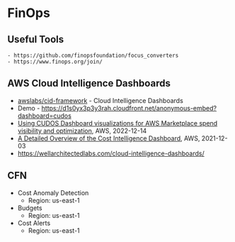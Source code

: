 # FinOps

## Useful Tools
    - https://github.com/finopsfoundation/focus_converters
    - https://www.finops.org/join/

## AWS Cloud Intelligence Dashboards
- [awslabs/cid-framework](https://github.com/awslabs/cid-framework) - Cloud Intelligence Dashboards
- Demo - https://d1s0yx3p3y3rah.cloudfront.net/anonymous-embed?dashboard=cudos
- [Using CUDOS Dashboard visualizations for AWS Marketplace spend visibility and optimization](https://aws.amazon.com/blogs/awsmarketplace/using-cudos-dashboard-visualizations-aws-marketplace-spend-visibility-optimization/), AWS, 2022-12-14
- [A Detailed Overview of the Cost Intelligence Dashboard](https://aws.amazon.com/blogs/aws-cloud-financial-management/a-detailed-overview-of-the-cost-intelligence-dashboard/), AWS, 2021-12-03
- https://wellarchitectedlabs.com/cloud-intelligence-dashboards/

## CFN
- Cost Anomaly Detection
    - Region: us-east-1
- Budgets
    - Region: us-east-1
- Cost Alerts
    - Region: us-east-1
